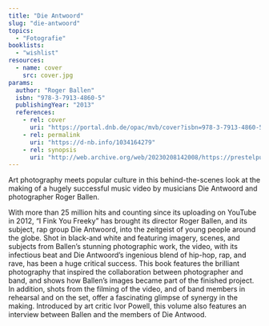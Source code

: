 ```yaml
---
title: "Die Antwoord"
slug: "die-antwoord"
topics:
  - "Fotografie"
booklists:
  - "wishlist"
resources:
  - name: cover
    src: cover.jpg
params:
  author: "Roger Ballen"
  isbn: "978-3-7913-4860-5"
  publishingYear: "2013"
  references:
    - rel: cover
      uri: "https://portal.dnb.de/opac/mvb/cover?isbn=978-3-7913-4860-5"
    - rel: permalink
      uri: "https://d-nb.info/1034164279"
    - rel: synopsis
      uri: "http://web.archive.org/web/20230208142008/https://prestelpublishing.penguinrandomhouse.de/book/Roger-Ballen-Die-Antwoord/Prestel-com/e441774.rhd"
---
```

Art photography meets popular culture in this behind-the-scenes look at the 
making of a hugely successful music video by musicians Die Antwoord and 
photographer Roger Ballen.

With more than 25 million hits and counting since its uploading on YouTube in 
2012, “I Fink You Freeky” has brought its director Roger Ballen, and its 
subject, rap group Die Antwoord, into the zeitgeist of young people around the 
globe. Shot in black-and white and featuring imagery, scenes, and subjects 
from Ballen’s stunning photographic work, the video, with its infectious beat 
and Die Antwoord’s ingenious blend of hip-hop, rap, and rave, has been a huge 
critical success. This book features the brilliant photography that inspired 
the collaboration between photographer and band, and shows how Ballen’s images 
became part of the finished project. In addition, shots from the filming of 
the video, and of band members in rehearsal and on the set, offer a 
fascinating glimpse of synergy in the making. Introduced by art critic Ivor 
Powell, this volume also features an interview between Ballen and the members 
of Die Antwood.